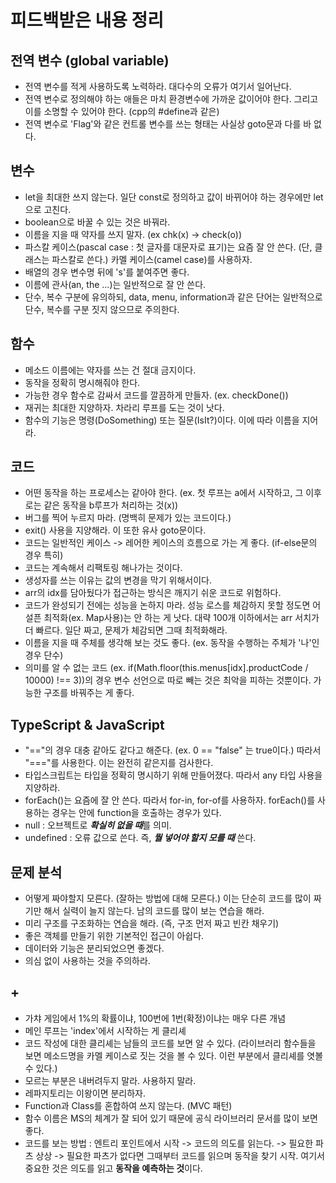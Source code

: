 # 피드백받은 내용 정리

## 전역 변수 (global variable)
- 전역 변수를 적게 사용하도록 노력하라. 대다수의 오류가 여기서 일어난다.
- 전역 변수로 정의해야 하는 애들은 마치 환경변수에 가까운 값이어야 한다. 그리고 이를 소명할 수 있어야 한다. (cpp의 #define과 같은)
- 전역 변수로 'Flag'와 같은 컨트롤 변수를 쓰는 형태는 사실상 goto문과 다를 바 없다.

## 변수
- let을 최대한 쓰지 않는다. 일단 const로 정의하고 값이 바뀌어야 하는 경우에만 let으로 고친다.
- boolean으로 바꿀 수 있는 것은 바꿔라.
- 이름을 지을 때 약자를 쓰지 말자. (ex chk(x) -> check(o))
- 파스칼 케이스(pascal case : 첫 글자를 대문자로 표기)는 요즘 잘 안 쓴다. (단, 클래스는 파스칼로 쓴다.) 카멜 케이스(camel case)를 사용하자.
- 배열의 경우 변수명 뒤에 's'를 붙여주면 좋다.
- 이름에 관사(an, the ...)는 일반적으로 잘 안 쓴다.
- 단수, 복수 구분에 유의하되, data, menu, information과 같은 단어는 일반적으로 단수, 복수를 구분 짓지 않으므로 주의한다.


## 함수
- 메소드 이름에는 약자를 쓰는 건 절대 금지이다.
- 동작을 정확히 명시해줘야 한다.
- 가능한 경우 함수로 감싸서 코드를 깔끔하게 만들자. (ex. checkDone())
- 재귀는 최대한 지양하자. 차라리 루프를 도는 것이 낫다.
- 함수의 기능은 명령(DoSomething) 또는 질문(IsIt?)이다. 이에 따라 이름을 지어라.


## 코드
- 어떤 동작을 하는 프로세스는 같아야 한다. (ex. 첫 루프는 a에서 시작하고, 그 이후로는 같은 동작을 b루프가 처리하는 것(x))
- 버그를 찍어 누르지 마라. (명백히 문제가 있는 코드이다.)
- exit() 사용을 지양해라. 이 또한 유사 goto문이다.
- 코드는 일반적인 케이스 -> 레어한 케이스의 흐름으로 가는 게 좋다. (if-else문의 경우 특히)
- 코드는 계속해서 리팩토링 해나가는 것이다.
- 생성자를 쓰는 이유는 값의 변경을 막기 위해서이다.
- arr의 idx를 담아뒀다가 접근하는 방식은 깨지기 쉬운 코드로 위험하다.
- 코드가 완성되기 전에는 성능을 논하지 마라. 성능 로스를 체감하지 못할 정도면 어설픈 최적화(ex. Map사용)는 안 하는 게 낫다. 대략 100개 이하에서는 arr 서치가 더 빠르다. 일단 짜고, 문제가 체감되면 그때 최적화해라.
- 이름을 지을 때 주체를 생각해 보는 것도 좋다. (ex. 동작을 수행하는 주체가 '나'인 경우 단수)
- 의미를 알 수 없는 코드 (ex. if(Math.floor(this.menus[idx].productCode / 10000) !== 3))의 경우 변수 선언으로 따로 빼는 것은 최악을 피하는 것뿐이다. 가능한 구조를 바꿔주는 게 좋다.


## TypeScript & JavaScript
- "=="의 경우 대충 같아도 같다고 해준다. (ex. 0 == "false" 는 true이다.) 따라서 "==="를 사용한다. 이는 완전히 같은지를 검사한다.
- 타입스크립트는 타입을 정확히 명시하기 위해 만들어졌다. 따라서 any 타입 사용을 지양하라.
- forEach()는 요즘에 잘 안 쓴다. 따라서 for-in, for-of를 사용하자. forEach()를 사용하는 경우는 안에 function을 호출하는 경우가 있다.
- null : 오브젝트로 ***확실히 없을 때***를 의미.
- undefined : 오류 값으로 쓴다. 즉, ***뭘 넣어야 할지 모를 때*** 쓴다.


## 문제 분석
- 어떻게 짜야할지 모른다. (잘하는 방법에 대해 모른다.) 이는 단순히 코드를 많이 짜기만 해서 실력이 늘지 않는다. 남의 코드를 많이 보는 연습을 해라.
- 미리 구조를 구조화하는 연습을 해라. (즉, 구조 먼저 짜고 빈칸 채우기)
- 좋은 객체를 만들기 위한 기본적인 접근이 아쉽다.
- 데이터와 기능은 분리되었으면 좋겠다.
- 의심 없이 사용하는 것을 주의하라.


## +
- 가챠 게임에서 1%의 확률이냐, 100번에 1번(확정)이냐는 매우 다른 개념
- 메인 루프는 'index'에서 시작하는 게 클리셰
- 코드 작성에 대한 클리셰는 남들의 코드를 보면 알 수 있다. (라이브러리 함수들을 보면 메소드명을 카멜 케이스로 짓는 것을 볼 수 있다. 이런 부분에서 클리셰를 엿볼 수 있다.)
- 모르는 부분은 내버려두지 말라. 사용하지 말라.
- 레파지토리는 이왕이면 분리하자.
- Function과 Class를 혼합하여 쓰지 않는다. (MVC 패턴)
- 함수 이름은 MS의 체계가 잘 되어 있기 때문에 공식 라이브러리 문서를 많이 보면 좋다.
- 코드를 보는 방법 : 엔트리 포인트에서 시작 -> 코드의 의도를 읽는다. -> 필요한 파츠 상상 -> 필요한 파츠가 없다면 그때부터 코드를 읽으며 동작을 찾기 시작. 여기서 중요한 것은 의도를 읽고 **동작을 예측하는 것**이다.


